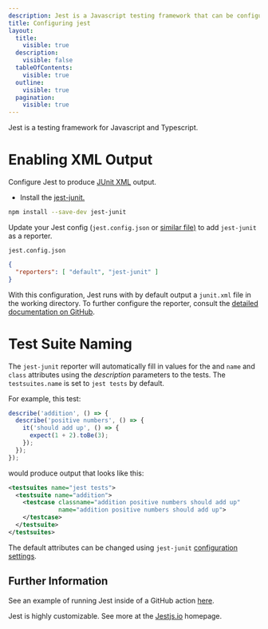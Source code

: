 ```yaml
---
description: Jest is a Javascript testing framework that can be configured to output XML
title: Configuring jest
layout:
  title:
    visible: true
  description:
    visible: false
  tableOfContents:
    visible: true
  outline:
    visible: true
  pagination:
    visible: true
---
```


Jest is a testing framework for Javascript and Typescript.

# Enabling XML Output
Configure Jest to produce [JUnit XML](https://github.com/testmoapp/junitxml) output. 

* Install the [jest-junit.](https://github.com/jest-community/jest-junit)

```bash
npm install --save-dev jest-junit
```
Update your Jest config (`jest.config.json` or [similar file)](https://jestjs.io/docs/configuration) to add `jest-junit` as a reporter.

`jest.config.json`

```json
{
  "reporters": [ "default", "jest-junit" ]
}
```
With this configuration, Jest runs with by default output a `junit.xml` file in the working directory. To further configure the reporter, consult the [detailed documentation on GitHub](https://github.com/jest-community/jest-junit?tab=readme-ov-file#jest-junit).



# Test Suite Naming

The `jest-junit` reporter will automatically fill in values for the _<testcase>_ and _<testsuite>_ `name` and `class` attributes using the _description_ parameters to the tests. The `testsuites.name` is set to `jest tests` by default. 

For example, this test:

```javascript
describe('addition', () => {
  describe('positive numbers', () => {
    it('should add up', () => {
      expect(1 + 2).toBe(3);
    });
  });
});
```
would produce output that looks like this:

```xml
<testsuites name="jest tests">
  <testsuite name="addition">
    <testcase classname="addition positive numbers should add up" 
              name="addition positive numbers should add up">
    </testcase>
  </testsuite>
</testsuites>
```
The default attributes can be changed using `jest-junit` [configuration settings](https://github.com/jest-community/jest-junit?tab=readme-ov-file#configuration). 



## Further Information
See an example of running Jest inside of a GitHub action [here](https://github.com/trunk-io/flake-factory/blob/main/.github/workflows/javascript-tests.yaml#L42).

Jest is highly customizable. See more at the [Jestjs.io](https://jestjs.io/) homepage.


